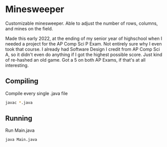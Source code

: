 # Minesweeper
Customizable minesweeper. Able to adjust the number of rows, columns, and mines on the field.

Made this early 2022, at the ending of my senior year of highschool when I needed a project for the AP Comp Sci P Exam. Not entirely sure why I even took that course. I already had Software Design I credit from AP Comp Sci A, so it didn't even do anything if I got the highest possible score. Just kind of re-hashed an old game. Got a 5 on both AP Exams, if that's at all interesting.

## Compiling
Compile every single .java file
```bash
javac *.java
```

## Running
Run Main.java
```bash
java Main.java
```
